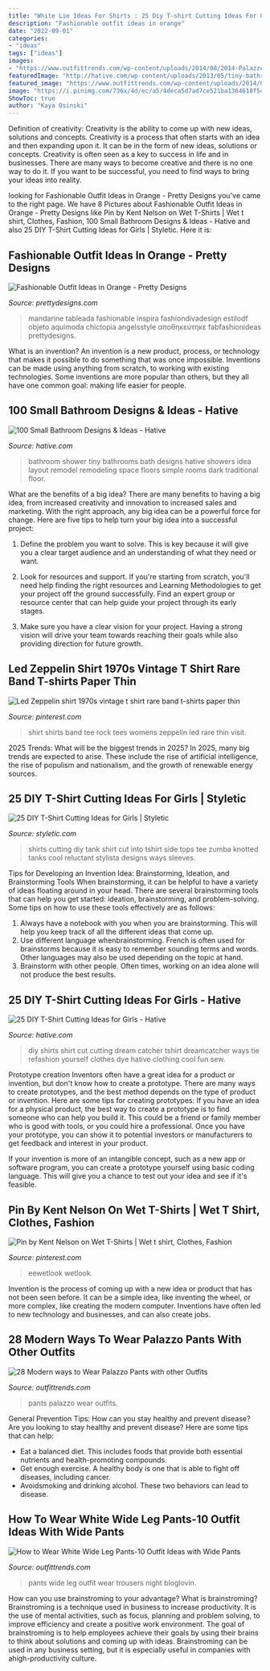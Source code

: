 ```yaml
---
title: "White Lie Ideas For Shirts : 25 Diy T-shirt Cutting Ideas For Girls"
description: "Fashionable outfit ideas in orange"
date: "2022-09-01"
categories:
- "ideas"
tags: ["ideas"]
images:
- "https://www.outfittrends.com/wp-content/uploads/2014/08/2014-Palazzo-Pants-Fashion.jpg"
featuredImage: "http://hative.com/wp-content/uploads/2013/05/tiny-bathroom-design-with-shower-room-2597.jpg"
featured_image: "https://www.outfittrends.com/wp-content/uploads/2014/08/2014-Palazzo-Pants-Fashion.jpg"
image: "https://i.pinimg.com/736x/4d/ec/a5/4deca5d7ad7ce521ba1364618f5469fc--colour-black-pixel.jpg"
ShowToc: true
author: "Kaya Osinski"
---
```



Definition of creativity: Creativity is the ability to come up with new ideas, solutions and concepts.
Creativity is a process that often starts with an idea and then expanding upon it. It can be in the form of new ideas, solutions or concepts. Creativity is often seen as a key to success in life and in businesses. There are many ways to become creative and there is no one way to do it. If you want to be successful, you need to find ways to bring your ideas into reality.

	

		
looking for Fashionable Outfit Ideas in Orange - Pretty Designs you've came to the right page. We have 8 Pictures about Fashionable Outfit Ideas in Orange - Pretty Designs like Pin by Kent Nelson on Wet T-Shirts | Wet t shirt, Clothes, Fashion, 100 Small Bathroom Designs &amp; Ideas - Hative and also 25 DIY T-Shirt Cutting Ideas for Girls | Styletic. Here it is:
		
    
## Fashionable Outfit Ideas In Orange - Pretty Designs

<img loading=lazy src="https://www.prettydesigns.com/wp-content/uploads/2014/06/Pretty-Orange-Maxi-Dress-Outfit-Idea.jpg" onerror="this.onerror=null;this.src='https://tse1.mm.bing.net/th?id=OIP.n5w310jUJgVHe4mY0NK_mQHaK0&amp;pid=15.1';" alt="Fashionable Outfit Ideas in Orange - Pretty Designs">

_Source: prettydesigns.com_

>mandarine tableada fashionable inspira fashiondivadesign estilodf objeto aquimoda chictopia angelsstyle αποθηκεύτηκε fabfashionideas prettydesigns. 

	

What is an invention?
An invention is a new product, process, or technology that makes it possible to do something that was once impossible. Inventions can be made using anything from scratch, to working with existing technologies. Some inventions are more popular than others, but they all have one common goal: making life easier for people.

    
## 100 Small Bathroom Designs &amp; Ideas - Hative

<img loading=lazy src="http://hative.com/wp-content/uploads/2013/05/tiny-bathroom-design-with-shower-room-2597.jpg" onerror="this.onerror=null;this.src='https://tse3.mm.bing.net/th?id=OIP.yyuTr_84k0DDTgw13RqiPgHaJ4&amp;pid=15.1';" alt="100 Small Bathroom Designs &amp; Ideas - Hative">

_Source: hative.com_

>bathroom shower tiny bathrooms bath designs hative showers idea layout remodel remodeling space floors simple rooms dark traditional floor. 

	

What are the benefits of a big idea?
There are many benefits to having a big idea, from increased creativity and innovation to increased sales and marketing. With the right approach, any big idea can be a powerful force for change. Here are five tips to help turn your big idea into a successful project:
1. Define the problem you want to solve. This is key because it will give you a clear target audience and an understanding of what they need or want.

2. Look for resources and support. If you're starting from scratch, you'll need help finding the right resources and Learning Methodologies to get your project off the ground successfully. Find an expert group or resource center that can help guide your project through its early stages.

3. Make sure you have a clear vision for your project. Having a strong vision will drive your team towards reaching their goals while also providing direction for future growth.

    
## Led Zeppelin Shirt 1970s Vintage T Shirt Rare Band T-shirts Paper Thin

<img loading=lazy src="https://i.pinimg.com/736x/a8/2c/3f/a82c3ffb8f42b2483a380082e8745806.jpg" onerror="this.onerror=null;this.src='https://tse1.mm.bing.net/th?id=OIP.VaX-LBiCA3DPFqS5sijoWAHaLH&amp;pid=15.1';" alt="Led Zeppelin shirt 1970s vintage t shirt rare band t-shirts paper thin">

_Source: pinterest.com_

>shirt shirts band tee rock tees womens zeppelin led rare thin visit. 

	

2025 Trends: What will be the biggest trends in 2025?
In 2025, many big trends are expected to arise. These include the rise of artificial intelligence, the rise of populism and nationalism, and the growth of renewable energy sources.

    
## 25 DIY T-Shirt Cutting Ideas For Girls | Styletic

<img loading=lazy src="https://styletic.com/wp-content/uploads/2014/11/diy-tshirt-cutting-ideas/22-cutting-shirts-into-tank-tops.jpg" onerror="this.onerror=null;this.src='https://tse4.mm.bing.net/th?id=OIP.ligGZPDzb2KKBMl05sedxgHaLJ&amp;pid=15.1';" alt="25 DIY T-Shirt Cutting Ideas for Girls | Styletic">

_Source: styletic.com_

>shirts cutting diy tank shirt cut into tshirt side tops tee zumba knotted tanks cool reluctant stylista designs ways sleeves. 

	

Tips for Developing an Invention Idea: Brainstorming, Ideation, and Brainstorming Tools
When brainstorming, it can be helpful to have a variety of ideas floating around in your head. There are several brainstorming tools that can help you get started: ideation, brainstorming, and problem-solving. Some tips on how to use these tools effectively are as follows: 
1. Always have a notebook with you when you are brainstorming. This will help you keep track of all the different ideas that come up. 
2. Use different language whenbrainstorming. French is often used for brainstorms because it is easy to remember sounding terms and words. Other languages may also be used depending on the topic at hand. 
3. Brainstorm with other people. Often times, working on an idea alone will not produce the best results.

    
## 25 DIY T-Shirt Cutting Ideas For Girls - Hative

<img loading=lazy src="https://hative.com/wp-content/uploads/2014/11/diy-tshirt-cutting-ideas/5-dream-catcher-t-shirt-cutting.jpg" onerror="this.onerror=null;this.src='https://tse3.mm.bing.net/th?id=OIP.uLNYmssWiF6RjMp1GzodowHaPO&amp;pid=15.1';" alt="25 DIY T-Shirt Cutting Ideas for Girls - Hative">

_Source: hative.com_

>diy shirts shirt cut cutting dream catcher tshirt dreamcatcher ways tie refashion yourself clothes dye hative clothing cool fun sew. 

	

Prototype creation
Inventors often have a great idea for a product or invention, but don't know how to create a prototype. There are many ways to create prototypes, and the best method depends on the type of product or invention. Here are some tips for creating prototypes:
If you have an idea for a physical product, the best way to create a prototype is to find someone who can help you build it. This could be a friend or family member who is good with tools, or you could hire a professional. Once you have your prototype, you can show it to potential investors or manufacturers to get feedback and interest in your product.

If your invention is more of an intangible concept, such as a new app or software program, you can create a prototype yourself using basic coding language. This will give you a chance to test out your idea and see if it's feasible.

    
## Pin By Kent Nelson On Wet T-Shirts | Wet T Shirt, Clothes, Fashion

<img loading=lazy src="https://i.pinimg.com/736x/4d/ec/a5/4deca5d7ad7ce521ba1364618f5469fc--colour-black-pixel.jpg" onerror="this.onerror=null;this.src='https://tse1.mm.bing.net/th?id=OIP.Fndh1e6T34ZU3ZWtF9A1fQHaLH&amp;pid=15.1';" alt="Pin by Kent Nelson on Wet T-Shirts | Wet t shirt, Clothes, Fashion">

_Source: pinterest.com_

>eewetlook wetlook. 

	

Invention is the process of coming up with a new idea or product that has not been seen before. It can be a simple idea, like inventing the wheel, or more complex, like creating the modern computer. Inventions have often led to new technology and businesses, and can also create jobs.

    
## 28 Modern Ways To Wear Palazzo Pants With Other Outfits

<img loading=lazy src="https://www.outfittrends.com/wp-content/uploads/2014/08/2014-Palazzo-Pants-Fashion.jpg" onerror="this.onerror=null;this.src='https://tse2.mm.bing.net/th?id=OIP.7lZive-epfj93YuhIcKiNQHaLH&amp;pid=15.1';" alt="28 Modern ways to Wear Palazzo Pants with other Outfits">

_Source: outfittrends.com_

>pants palazzo wear outfits. 

	

General Prevention Tips: How can you stay healthy and prevent disease?
Are you looking to stay healthy and prevent disease? Here are some tips that can help: 
- Eat a balanced diet. This includes foods that provide both essential nutrients and health-promoting compounds. 
- Get enough exercise. A healthy body is one that is able to fight off diseases, including cancer. 
- Avoidsmoking and drinking alcohol. These two behaviors can lead to disease.

    
## How To Wear White Wide Leg Pants-10 Outfit Ideas With Wide Pants

<img loading=lazy src="http://www.outfittrends.com/wp-content/uploads/2016/08/white-wide-leg-pants-with-black-top.jpg" onerror="this.onerror=null;this.src='https://tse2.mm.bing.net/th?id=OIP.8GR9yrIPgvgkCOSWeEycdgHaLH&amp;pid=15.1';" alt="How to Wear White Wide Leg Pants-10 Outfit Ideas with Wide Pants">

_Source: outfittrends.com_

>pants wide leg outfit wear trousers night bloglovin. 

	

How can you use brainstroming to your advantage?
What is brainstroming? Brainstroming is a technique used in business to increase productivity. It is the use of mental activities, such as focus, planning and problem solving, to improve efficiency and create a positive work environment. The goal of brainstroming is to help employees achieve their goals by using their brains to think about solutions and coming up with ideas. Brainstroming can be used in any business setting, but it is especially useful in companies with ahigh-productivity culture.

